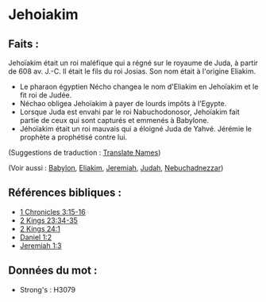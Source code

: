 # Jehoiakim

## Faits :

Jehoïakim était un roi maléfique qui a régné sur le royaume de Juda, à partir de 608 av. J.-C. Il était le fils du roi Josias. Son nom était à l'origine Eliakim.

* Le pharaon égyptien Nécho changea le nom d'Eliakim en Jehoïakim et le fit roi de Judée.
* Néchao obligea Jehoïakim à payer de lourds impôts à l'Egypte.
* Lorsque Juda est envahi par le roi Nabuchodonosor, Jehoïakim fait partie de ceux qui sont capturés et emmenés à Babylone.
* Jéhoïakim était un roi mauvais qui a éloigné Juda de Yahvé. Jérémie le prophète a prophétisé contre lui.

(Suggestions de traduction : [Translate Names](rc://en/ta/man/translate/translate-names))

(Voir aussi : [Babylon](../names/babylon.md), [Eliakim](../names/eliakim.md), [Jeremiah](../names/jeremiah.md), [Judah](../names/kingdomofjudah.md), [Nebuchadnezzar](../names/nebuchadnezzar.md))

## Références bibliques :

* [1 Chronicles 3:15-16](rc://en/tn/help/1ch/03/15)
* [2 Kings 23:34-35](rc://en/tn/help/2ki/23/34)
* [2 Kings 24:1](rc://en/tn/help/2ki/24/01)
* [Daniel 1:2](rc://en/tn/help/dan/01/02)
* [Jeremiah 1:3](rc://en/tn/help/jer/01/03)

## Données du mot :

* Strong's : H3079
